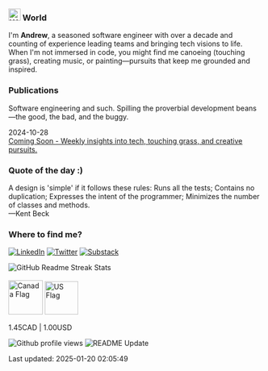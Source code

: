 <h3>
	<img
		src="https://raw.githubusercontent.com/Tarikul-Islam-Anik/Telegram-Animated-Emojis/main/People/Waving%20Hand.webp"
		alt="Waving Hand"
		width="24"
		height="24"
	/>
	World
</h3>
<p>
	I'm <strong>Andrew</strong>, a seasoned software engineer with over a decade and counting of experience leading teams and bringing tech visions to life. When I'm not immersed in code, you might find me canoeing (touching grass), creating music, or painting—pursuits that keep me grounded and inspired.
</p>
<h3>Publications</h3>
<p>Software engineering and such. Spilling the proverbial development beans—the good, the bad, and the buggy.</p>


2024-10-28 <br />
<a href="https://www.apl.directory/blog/coming-soon" target="_blank"> Coming Soon - Weekly insights into tech, touching grass, and creative pursuits.</a>



<h3>Quote of the day :)</h3>
<text
	>A design is 'simple' if it follows these rules: Runs all the tests; Contains no duplication; Expresses the intent of the programmer; Minimizes the number of classes and methods.<br />
	—Kent Beck</text
>

<h3>Where to find me?</h3>
<p>
	<a href="https://linkedin.com/in/andrewpl" target="_blank"
		><img
			alt="LinkedIn"
			src="https://img.shields.io/badge/linkedin-%2312100E.svg?&style=for-the-badge&logo=linkedin&logoColor=blue"
	/></a>
	<a href="https://twitter.com/apl8080" target="_blank"
		><img
			alt="Twitter"
			src="https://img.shields.io/badge/twitter-%2312100E.svg?&style=for-the-badge&logo=x&logoColor=white"
	/></a>
	<a href="https://apl9000.substack.com" target="_blank"
		><img
			alt="Substack"
			src="https://img.shields.io/badge/substack-%2312100E.svg?&style=for-the-badge&logo=substack&logoColor=orange"
	/></a>
</p>
<img
	src="https://github-readme-streak-stats.herokuapp.com/?user=apl9000&theme=dark&hide_border=true"
	alt="GitHub Readme Streak Stats"
/>
<br />
<br />
<div>
	<img
		alt="Canada Flag"
		width="68"
		src="https://upload.wikimedia.org/wikipedia/commons/thumb/d/d9/Flag_of_Canada_%28Pantone%29.svg/2880px-Flag_of_Canada_%28Pantone%29.svg.png"
	/>
	<img
		alt="US Flag"
		width="66"
		src="https://upload.wikimedia.org/wikipedia/en/thumb/a/a4/Flag_of_the_United_States.svg/1600px-Flag_of_the_United_States.svg.png?20151118161041"
	/>
	<p>1.45CAD | 1.00USD</p>
</div>
<img
	alt="Github profile views"
	src="https://pageview.vercel.app/?github_user=apl9000"
/>
<img
	alt="README Update"
	src="https://github.com/apl9000/apl9000/actions/workflows/readme_update.yaml/badge.svg"
/>
<p>Last updated: 2025-01-20 02:05:49</p>
